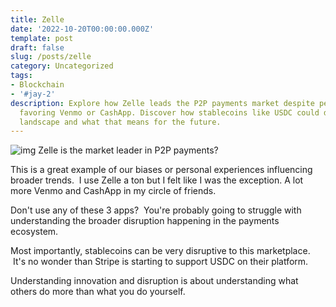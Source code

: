 ```yaml
---
title: Zelle
date: '2022-10-20T00:00:00.000Z'
template: post
draft: false
slug: /posts/zelle
category: Uncategorized
tags:
- Blockchain
- '#jay-2'
description: Explore how Zelle leads the P2P payments market despite personal biases
  favoring Venmo or CashApp. Discover how stablecoins like USDC could disrupt the
  landscape and what that means for the future.
---
```

![img](https://s3.eu-west-1.amazonaws.com/media.socialchamp.io/users/631ce18ae12f5b7e27da4c25/posts/images/_JMNIo5vi.png)
Zelle is the market leader in P2P payments?

This is a great example of our biases or personal experiences influencing broader trends.  I use Zelle a ton but I felt like I was the exception. A lot more Venmo and CashApp in my circle of friends.

Don't use any of these 3 apps?  You're probably going to struggle with understanding the broader disruption happening in the payments ecosystem.

Most importantly, stablecoins can be very disruptive to this marketplace.  It's no wonder than Stripe is starting to support USDC on their platform.

Understanding innovation and disruption is about understanding what others do more than what you do yourself.